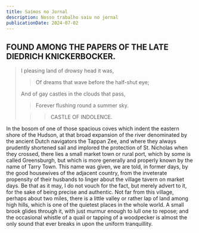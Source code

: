 ```yaml
---
title: Saímos no Jornal
description: Nosso trabalho saiu no jornal
publicationDate: 2024-07-02
---
```


## FOUND AMONG THE PAPERS OF THE LATE DIEDRICH KNICKERBOCKER.

> I pleasing land of drowsy head it was,
>
> > Of dreams that wave before the half-shut eye;
>
> And of gay castles in the clouds that pass,
>
> > Forever flushing round a summer sky.
>
> > > CASTLE OF INDOLENCE.

In the bosom of one of those spacious coves which indent the eastern shore of the Hudson, at that broad expansion of the river denominated by the ancient Dutch navigators the Tappan Zee, and where they always prudently shortened sail and implored the protection of St. Nicholas when they crossed, there lies a small market town or rural port, which by some is called Greensburgh, but which is more generally and properly known by the name of Tarry Town. This name was given, we are told, in former days, by the good housewives of the adjacent country, from the inveterate propensity of their husbands to linger about the village tavern on market days. Be that as it may, I do not vouch for the fact, but merely advert to it, for the sake of being precise and authentic. Not far from this village, perhaps about two miles, there is a little valley or rather lap of land among high hills, which is one of the quietest places in the whole world. A small brook glides through it, with just murmur enough to lull one to repose; and the occasional whistle of a quail or tapping of a woodpecker is almost the only sound that ever breaks in upon the uniform tranquillity.


